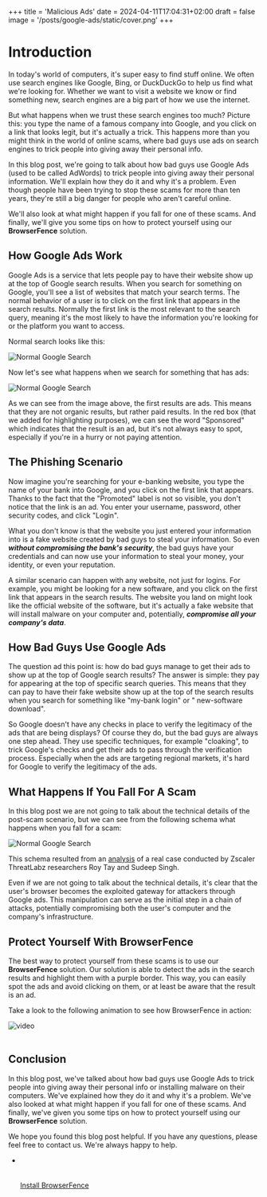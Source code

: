 +++
title = 'Malicious Ads'
date = 2024-04-11T17:04:31+02:00
draft = false
image = '/posts/google-ads/static/cover.png'
+++

# Introduction

In today's world of computers, it's super easy to find stuff online. We often use search engines like Google, Bing, or
DuckDuckGo to help us find what we're looking for. Whether we want to visit a website we know or find something new,
search engines are a big part of how we use the internet.

But what happens when we trust these search engines too much? Picture this: you type the name of a famous company into
Google, and you click on a link that looks legit, but it's actually a trick. This happens more than you might think in
the world of online scams, where bad guys use ads on search engines to trick people into giving away their personal
info.

In this blog post, we're going to talk about how bad guys use Google Ads (used to be called AdWords) to trick people
into giving away their personal information. We'll explain how they do it and why it's a problem. Even though people
have been trying to stop these scams for more than ten years, they're still a big danger for people who aren't careful
online.

We'll also look at what might happen if you fall for one of these scams. And finally, we'll give you some tips on how to
protect yourself using our **BrowserFence** solution.

## How Google Ads Work

Google Ads is a service that lets people pay to have their website show up at the top of Google search results. When you
search for something on Google, you'll see a list of websites that match your search terms. The normal behavior of a
user is to click on the first link that appears in the search results. Normally the first link is the most relevant to
the search query, meaning it's the most likely to have the information you're looking for or the platform you want to
access.

Normal search looks like this:

![Normal Google Search](static/normal-search.png)

Now let's see what happens when we search for something that has ads:

![Normal Google Search](static/ads-search.png)

As we can see from the image above, the first results are ads. This means that they are not organic results, but rather
paid results.
In the red box (that we added for highlighting purposes), we can see the word "Sponsored" which indicates that the
result is an ad,
but it's not always easy to spot, especially if you're in a hurry or not paying attention.

## The Phishing Scenario

Now imagine you're searching for your e-banking website, you type the name of your bank into Google, and you click on
the first link that appears. Thanks to the fact that the "Promoted" label is not so visible, you don't notice that the
link is an ad. You enter your
username, password, other security codes, and click "Login".

What you don't know is that the website you just entered your information into is a fake website created by bad guys to
steal your information. So even ***without compromising the bank's security***, the bad guys have your credentials and
can now
use your information to steal your money, your identity, or even your reputation.

A similar scenario can happen with any website, not just for logins. For example, you might be looking for a new
software, and you click on the first link that appears in the search results. The website you land on might look like
the official website of the software, but it's actually a fake website that will install malware on your computer and,
potentially, ***compromise all your company's data***.

## How Bad Guys Use Google Ads

The question ad this point is: how do bad guys manage to get their ads to show up at the top of Google search results?
The answer is simple: they pay for appearing at the top of specific search queries. This means that they can pay to have
their fake website show up at the top of the search results when you search for something like "my-bank login" or "
new-software
download".

So Google doesn't have any checks in place to verify the legitimacy of the ads that are being displays? Of course they
do, but the bad guys are always one step ahead. They use specific techniques, for example "cloaking", to trick Google's
checks and get
their ads to pass through the verification process. Especially when the ads are targeting regional markets, it's hard
for Google to verify the legitimacy of the ads.

## What Happens If You Fall For A Scam

In this blog post we are not going to talk about the technical details of the post-scam scenario, but we can see from
the following schema what happens when you fall for a scam:

![Normal Google Search](static/chain.png)

This schema resulted from
an [analysis](https://www.zscaler.com/blogs/security-research/malvertising-campaign-targeting-it-teams-madmxshell) of a
real case conducted by Zscaler ThreatLabz researchers Roy Tay and Sudeep Singh.

Even if we are not going to talk about the technical details, it's clear that the user's browser becomes the exploited
gateway for attackers through Google ads. This manipulation can serve as the initial step in a chain of attacks,
potentially compromising both the user's computer and the company's infrastructure.

## Protect Yourself With BrowserFence

The best way to protect yourself from these scams is to use our **BrowserFence** solution. Our solution is able to
detect the ads in the search results and highlight them with a purple border. This way, you can easily spot the ads and
avoid clicking on them, or at least be aware that the result is an ad.

Take a look to the following animation to see how BrowserFence in action:

<div class="row justify-content-center">
    <div class="col-lg-9">
        <div class="nk-block-video nk-block-video-overlay">
            <img src="static/cover.png" alt="video">
            <a href="static/bf.mp4" class="nk-block-video-play video-popup btn-play btn-play-sm btn-play-s2">
                <em class="btn-play-icon"></em>
            </a>
        </div>
    </div>
</div>

<br>

## Conclusion

In this blog post, we've talked about how bad guys use Google Ads to trick people into giving away their personal info
or installing malware on their computers. We've explained how they do it and why it's a problem. We've also looked at
what might happen if you fall for one of these scams. And finally, we've given you some tips on how to protect yourself
using our **BrowserFence** solution.

We hope you found this blog post helpful. If you have any questions, please feel free to contact us. We're always happy to help.

<ul class="pt-4 d-flex gaps g-3 justify-content-center  animated" data-animate="fadeInUp" data-delay=".9">
    <li>
        <a href="#" class="btn btn-md btn-grad" data-overlay="bg-theme-grad-alternet"
           style="position: relative; top: 50px;">Install BrowserFence</a>
    </li>
</ul>
